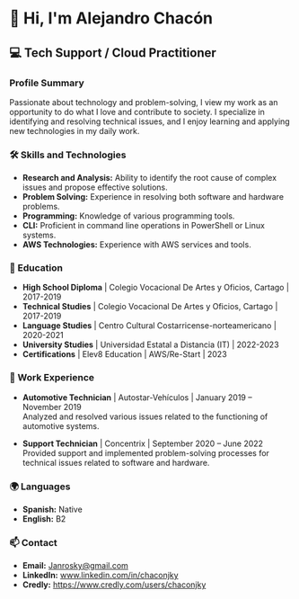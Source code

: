 # 👋 Hi, I'm Alejandro Chacón

## 💻 Tech Support / Cloud Practitioner

### **Profile Summary**

Passionate about technology and problem-solving, I view my work as an opportunity to do what I love and contribute to society. I specialize in identifying and resolving technical issues, and I enjoy learning and applying new technologies in my daily work.

### **🛠️ Skills and Technologies**

- **Research and Analysis:** Ability to identify the root cause of complex issues and propose effective solutions.
- **Problem Solving:** Experience in resolving both software and hardware problems.
- **Programming:** Knowledge of various programming tools.
- **CLI:** Proficient in command line operations in PowerShell or Linux systems.
- **AWS Technologies:** Experience with AWS services and tools.

### **🏫 Education**

- **High School Diploma** | Colegio Vocacional De Artes y Oficios, Cartago | 2017-2019
- **Technical Studies** | Colegio Vocacional De Artes y Oficios, Cartago | 2017-2019
- **Language Studies** | Centro Cultural Costarricense-norteamericano | 2020-2021
- **University Studies** | Universidad Estatal a Distancia (IT) | 2022-2023
- **Certifications** | Elev8 Education | AWS/Re-Start | 2023

### **🏢 Work Experience**

- **Automotive Technician** | Autostar-Vehículos | January 2019 – November 2019  
  Analyzed and resolved various issues related to the functioning of automotive systems.

- **Support Technician** | Concentrix | September 2020 – June 2022  
  Provided support and implemented problem-solving processes for technical issues related to software and hardware.

### **🌍 Languages**

- **Spanish:** Native
- **English:** B2

### **📫 Contact**
- **Email:** Janrosky@gmail.com
- **LinkedIn:** www.linkedin.com/in/chaconjky
- **Credly:** https://www.credly.com/users/chaconjky
